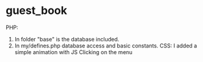 # guest_book
РНР:
1) In folder "base" is the database included. 
2) In my/defines.php database access and basic constants.
СSS:
I added a simple animation with JS Clicking on the menu
